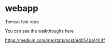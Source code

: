 # webapp
Tomcat test repo 

You can see the walkthoughs here

https://medium.com/me/stats/post/ed054ba1404f
